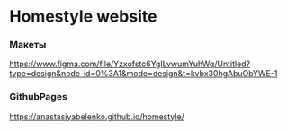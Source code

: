 # Homestyle website


### Макеты
https://www.figma.com/file/Yzxofstc6YgILvwumYuhWq/Untitled?type=design&node-id=0%3A1&mode=design&t=kvbx30hgAbuObYWE-1

### GithubPages
https://anastasiyabelenko.github.io/homestyle/
